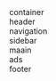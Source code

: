 
<!DOCTYPE html>
<html lang="en">
<head>
    <meta charset="UTF-8">
    <meta name="viewport" content="width=device-width, initial-scale=1.0">
    <title>grid templete </title>
    <link rel="stylesheet" href="assignmentgrid.css">
</head>
<body>
    <div class="container">container</div>
    <div class="header">header</div>
    <div class="navigation">navigation</div>
    <div class="sidebar">sidebar</div>
    <div class="main">maain</div>
    <div class="ads">ads</div>
    <div class="footr">footer</div>


</body>
</html>
